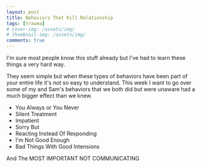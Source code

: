 ```yaml
---
layout: post
title: Behaviors That Kill Relationship
tags: [trauma]
# cover-img: /assets/img/
# thumbnail-img: /assets/img/
comments: true
---
```

I'm sure most people know this stuff already but I've had to learn these things a very hard way.

They seem simple but when these types of behaviors have been part of your entire life it's not so easy to understand. This week I want to go over some of my and Sam's behaviors that we both did but were unaware had a much bigger effect than we knew.  

- You Always or You Never
- Silent Treatment
- Impatient
- Sorry But
- Reacting Instead Of Responding
- I'm Not Good Enough
- Bad Things With Good Intensions
  
And The MOST IMPORTANT NOT COMMUNICATING

